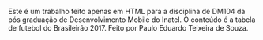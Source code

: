 Este é um trabalho feito apenas em HTML para a disciplina de DM104 da pós graduação de Desenvolvimento Mobile do Inatel.
O conteúdo é a tabela de futebol do Brasileirão 2017.
Feito por Paulo Eduardo Teixeira de Souza.
